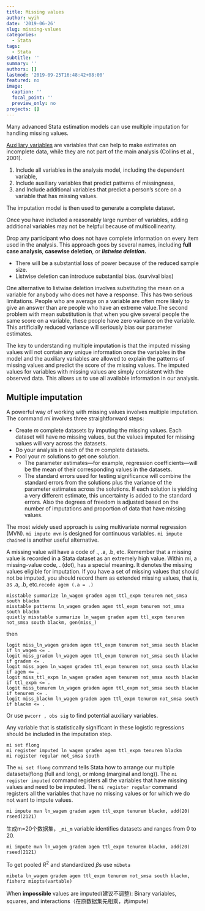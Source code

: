 ```yaml
---
title: Missing values
author: wyih
date: '2019-06-26'
slug: missing-values
categories:
  - Stata
tags:
  - Stata
subtitle: ''
summary: ''
authors: []
lastmod: '2019-09-25T16:48:42+08:00'
featured: no
image:
  caption: ''
  focal_point: ''
  preview_only: no
projects: []
---
```

Many advanced Stata estimation models can use multiple imputation for handling missing values.

[Auxiliary variables](https://www.iriseekhout.com/missing-data/auxiliary-variables/) are variables that can help to make estimates on incomplete data, while they are not part of the main analysis (Collins et al., 2001). 

1. Include all variables in the analysis model, including the dependent variable,
2. Include auxiliary variables that predict patterns of missingness, 
3. and Include additional variables that predict a person’s score on a variable that has missing values.

The imputation model is then used to generate a complete dataset.

Once you have included a reasonably large number of variables, adding additional variables may not be helpful because of multicollinearity.

Drop any participant who does not have complete information on every item used in the analysis. This approach goes by several names, including **full case analysis**, **casewise deletion**, or ***listwise deletion.***

* There will be a substantial loss of power because of the reduced sample size. 
* Listwise deletion can introduce substantial bias. (survival bias)

One alternative to listwise deletion involves substituting the mean on a variable for anybody who does not have a response. This has two serious limitations. People who are average on a variable are often more likely to give an answer than are people who have an extreme value.The second problem with mean substitution is that when you give several people the same score on a variable, these people have zero variance on the variable. This artificially reduced variance will seriously bias our parameter estimates. 

The key to understanding multiple imputation is that the imputed missing values will not contain any unique information once the variables in the model and the auxiliary variables are allowed to explain the patterns of missing values and predict the score of the missing values. The imputed values for variables with missing values are simply consistent with the observed data. This allows us to use all available information in our analysis.

## Multiple imputation

A powerful way of working with missing values involves multiple imputation. The command *mi* involves three straightforward steps:

* Create *m* complete datasets by imputing the missing values. Each dataset will have no missing values, but the values imputed for missing values will vary across the  datasets.
* Do your analysis in each of the *m*  complete datasets.
* Pool your *m*  solutions to get one solution.
    * The parameter estimates—for example, regression coefficients—will be the mean of their corresponding values in the  datasets.
    * The standard errors used for testing significance will combine the standard errors from the solutions plus the variance of the parameter estimates across the  solutions. If each solution is yielding a very different estimate, this uncertainty is added to the standard errors. Also the degrees of freedom is adjusted based on the number of imputations and proportion of data that have missing values.

The most widely used approach is using multivariate normal regression (MVN). `mi impute mvn` is designed for continuous variables. `mi impute chained` is another useful alternative.

A missing value will have a code of ., .a, .b, etc. Remember that a missing value is recorded in a Stata dataset as an extremely high value. Within mi, a missing-value code, . (dot), has a special meaning. It denotes the missing values eligible for imputation. If you have a set of missing values that should not be imputed, you should record them as extended missing values, that is, as .a, .b, etc.`recode agem (.a = .)`

```
misstable summarize ln_wagem gradem agem ttl_expm tenurem not_smsa south blackm
misstable patterns ln_wagem gradem agem ttl_expm tenurem not_smsa south blackm
quietly misstable summarize ln_wagem gradem agem ttl_expm tenurem not_smsa south blackm, gen(miss_)
```
then
```
logit miss_ln_wagem gradem agem ttl_expm tenurem not_smsa south blackm if ln_wagem <= .
logit miss_gradem ln_wagem agem ttl_expm tenurem not_smsa south blackm if gradem <= .
logit miss_agem ln_wagem gradem ttl_expm tenurem not_smsa south blackm if agem <= .
logit miss_ttl_expm ln_wagem gradem agem tenurem not_smsa south blackm if ttl_expm <= .
logit miss_tenurem ln_wagem gradem agem ttl_expm not_smsa south blackm if tenurem <= .
logit miss_blackm ln_wagem gradem agem ttl_expm tenurem not_smsa south if blackm <= .
```
Or use `pwcorr , obs sig` to find potential auxiliary variables. 

Any variable that is statistically significant in these logistic regressions should be included in the imputation step.

```
mi set flong
mi register imputed ln_wagem gradem agem ttl_expm tenurem blackm
mi register regular not_smsa south 
```
The `mi set flong` command tells Stata how to arrange our multiple datasets(flong (full and long), or mlong (marginal and long)). The `mi register imputed` command registers all the variables that have missing values and need to be imputed. The `mi register regular` command registers all the variables that have no missing values or for which we do not want to impute values.


```
mi impute mvn ln_wagem gradem agem ttl_expm tenurem blackm, add(20) rseed(2121)
```
生成m=20个数据集，`_mi_m` variable identifies datasets and ranges from 0 to 20.
```
mi impute mvn ln_wagem gradem agem ttl_expm tenurem blackm, add(20) rseed(2121)
```
To get pooled $R^2$ and standardized $\beta$s use `mibeta`
```
mibeta ln_wagem gradem agem ttl_expm tenurem not_smsa south blackm, fisherz miopts(vartable)
```
When **impossible** values are imputed(建议不调整): Binary variables, squares, and interactions（在原数据集先相乘，再impute）


